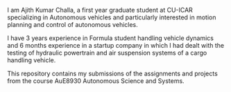 

I am Ajith Kumar Challa, a first year graduate student at CU-ICAR specializing in Autonomous vehicles and particularly interested in motion planning and control of autonomous vehicles.

I have 3 years experience in Formula student handling vehicle dynamics and 6 months experience in a startup company in which I had dealt with the testing of hydraulic powertrain and air suspension systems of a cargo handling vehicle. 

This repository contains my submissions of the assignments and projects from the course AuE8930 Autonomous Science and Systems. 


